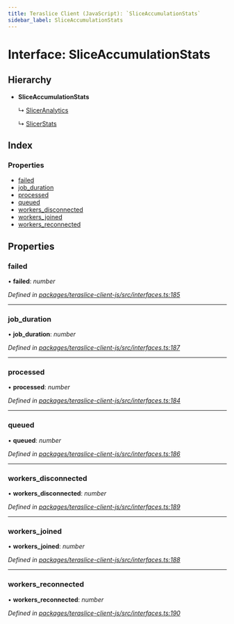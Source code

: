 ```yaml
---
title: Teraslice Client (JavaScript): `SliceAccumulationStats`
sidebar_label: SliceAccumulationStats
---
```


# Interface: SliceAccumulationStats

## Hierarchy

* **SliceAccumulationStats**

  ↳ [SlicerAnalytics](sliceranalytics.md)

  ↳ [SlicerStats](slicerstats.md)

## Index

### Properties

* [failed](sliceaccumulationstats.md#failed)
* [job_duration](sliceaccumulationstats.md#job_duration)
* [processed](sliceaccumulationstats.md#processed)
* [queued](sliceaccumulationstats.md#queued)
* [workers_disconnected](sliceaccumulationstats.md#workers_disconnected)
* [workers_joined](sliceaccumulationstats.md#workers_joined)
* [workers_reconnected](sliceaccumulationstats.md#workers_reconnected)

## Properties

###  failed

• **failed**: *number*

*Defined in [packages/teraslice-client-js/src/interfaces.ts:185](https://github.com/terascope/teraslice/blob/f95bb5556/packages/teraslice-client-js/src/interfaces.ts#L185)*

___

###  job_duration

• **job_duration**: *number*

*Defined in [packages/teraslice-client-js/src/interfaces.ts:187](https://github.com/terascope/teraslice/blob/f95bb5556/packages/teraslice-client-js/src/interfaces.ts#L187)*

___

###  processed

• **processed**: *number*

*Defined in [packages/teraslice-client-js/src/interfaces.ts:184](https://github.com/terascope/teraslice/blob/f95bb5556/packages/teraslice-client-js/src/interfaces.ts#L184)*

___

###  queued

• **queued**: *number*

*Defined in [packages/teraslice-client-js/src/interfaces.ts:186](https://github.com/terascope/teraslice/blob/f95bb5556/packages/teraslice-client-js/src/interfaces.ts#L186)*

___

###  workers_disconnected

• **workers_disconnected**: *number*

*Defined in [packages/teraslice-client-js/src/interfaces.ts:189](https://github.com/terascope/teraslice/blob/f95bb5556/packages/teraslice-client-js/src/interfaces.ts#L189)*

___

###  workers_joined

• **workers_joined**: *number*

*Defined in [packages/teraslice-client-js/src/interfaces.ts:188](https://github.com/terascope/teraslice/blob/f95bb5556/packages/teraslice-client-js/src/interfaces.ts#L188)*

___

###  workers_reconnected

• **workers_reconnected**: *number*

*Defined in [packages/teraslice-client-js/src/interfaces.ts:190](https://github.com/terascope/teraslice/blob/f95bb5556/packages/teraslice-client-js/src/interfaces.ts#L190)*
